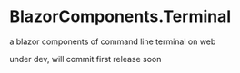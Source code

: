 # BlazorComponents.Terminal
a blazor components of  command line terminal on web

under dev, will commit first release soon
